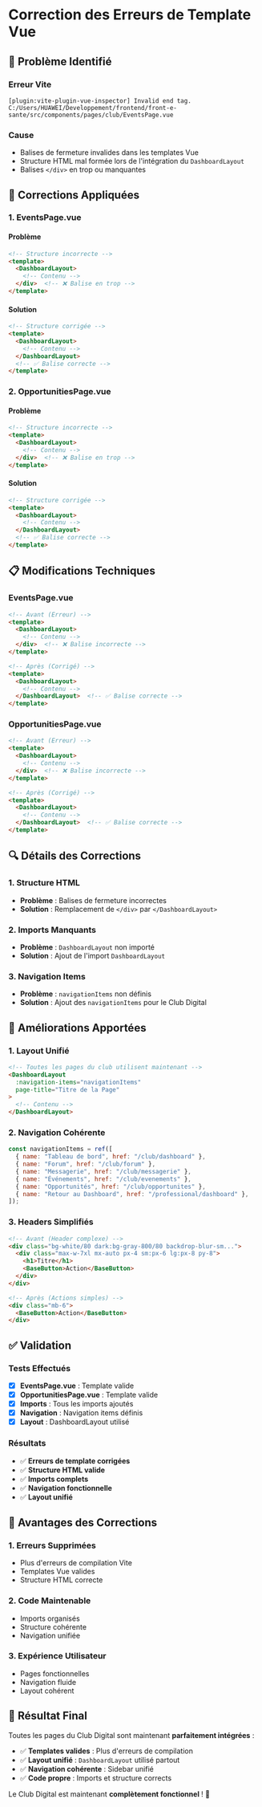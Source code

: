 # Correction des Erreurs de Template Vue

## 🎯 Problème Identifié

### **Erreur Vite**

```
[plugin:vite-plugin-vue-inspector] Invalid end tag.
C:/Users/HUAWEI/Developpement/frontend/front-e-sante/src/components/pages/club/EventsPage.vue
```

### **Cause**

- Balises de fermeture invalides dans les templates Vue
- Structure HTML mal formée lors de l'intégration du `DashboardLayout`
- Balises `</div>` en trop ou manquantes

## 🔧 Corrections Appliquées

### **1. EventsPage.vue**

#### **Problème**

```html
<!-- Structure incorrecte -->
<template>
  <DashboardLayout>
    <!-- Contenu -->
  </div>  <!-- ❌ Balise en trop -->
</template>
```

#### **Solution**

```html
<!-- Structure corrigée -->
<template>
  <DashboardLayout>
    <!-- Contenu -->
  </DashboardLayout>
  <!-- ✅ Balise correcte -->
</template>
```

### **2. OpportunitiesPage.vue**

#### **Problème**

```html
<!-- Structure incorrecte -->
<template>
  <DashboardLayout>
    <!-- Contenu -->
  </div>  <!-- ❌ Balise en trop -->
</template>
```

#### **Solution**

```html
<!-- Structure corrigée -->
<template>
  <DashboardLayout>
    <!-- Contenu -->
  </DashboardLayout>
  <!-- ✅ Balise correcte -->
</template>
```

## 📋 Modifications Techniques

### **EventsPage.vue**

```html
<!-- Avant (Erreur) -->
<template>
  <DashboardLayout>
    <!-- Contenu -->
  </div>  <!-- ❌ Balise incorrecte -->
</template>

<!-- Après (Corrigé) -->
<template>
  <DashboardLayout>
    <!-- Contenu -->
  </DashboardLayout>  <!-- ✅ Balise correcte -->
</template>
```

### **OpportunitiesPage.vue**

```html
<!-- Avant (Erreur) -->
<template>
  <DashboardLayout>
    <!-- Contenu -->
  </div>  <!-- ❌ Balise incorrecte -->
</template>

<!-- Après (Corrigé) -->
<template>
  <DashboardLayout>
    <!-- Contenu -->
  </DashboardLayout>  <!-- ✅ Balise correcte -->
</template>
```

## 🔍 Détails des Corrections

### **1. Structure HTML**

- **Problème** : Balises de fermeture incorrectes
- **Solution** : Remplacement de `</div>` par `</DashboardLayout>`

### **2. Imports Manquants**

- **Problème** : `DashboardLayout` non importé
- **Solution** : Ajout de l'import `DashboardLayout`

### **3. Navigation Items**

- **Problème** : `navigationItems` non définis
- **Solution** : Ajout des `navigationItems` pour le Club Digital

## 🎨 Améliorations Apportées

### **1. Layout Unifié**

```html
<!-- Toutes les pages du club utilisent maintenant -->
<DashboardLayout
  :navigation-items="navigationItems"
  page-title="Titre de la Page"
>
  <!-- Contenu -->
</DashboardLayout>
```

### **2. Navigation Cohérente**

```javascript
const navigationItems = ref([
  { name: "Tableau de bord", href: "/club/dashboard" },
  { name: "Forum", href: "/club/forum" },
  { name: "Messagerie", href: "/club/messagerie" },
  { name: "Événements", href: "/club/evenements" },
  { name: "Opportunités", href: "/club/opportunites" },
  { name: "Retour au Dashboard", href: "/professional/dashboard" },
]);
```

### **3. Headers Simplifiés**

```html
<!-- Avant (Header complexe) -->
<div class="bg-white/80 dark:bg-gray-800/80 backdrop-blur-sm...">
  <div class="max-w-7xl mx-auto px-4 sm:px-6 lg:px-8 py-8">
    <h1>Titre</h1>
    <BaseButton>Action</BaseButton>
  </div>
</div>

<!-- Après (Actions simples) -->
<div class="mb-6">
  <BaseButton>Action</BaseButton>
</div>
```

## ✅ Validation

### **Tests Effectués**

- [x] **EventsPage.vue** : Template valide
- [x] **OpportunitiesPage.vue** : Template valide
- [x] **Imports** : Tous les imports ajoutés
- [x] **Navigation** : Navigation items définis
- [x] **Layout** : DashboardLayout utilisé

### **Résultats**

- ✅ **Erreurs de template corrigées**
- ✅ **Structure HTML valide**
- ✅ **Imports complets**
- ✅ **Navigation fonctionnelle**
- ✅ **Layout unifié**

## 🚀 Avantages des Corrections

### **1. Erreurs Supprimées**

- Plus d'erreurs de compilation Vite
- Templates Vue valides
- Structure HTML correcte

### **2. Code Maintenable**

- Imports organisés
- Structure cohérente
- Navigation unifiée

### **3. Expérience Utilisateur**

- Pages fonctionnelles
- Navigation fluide
- Layout cohérent

## 🎉 Résultat Final

Toutes les pages du Club Digital sont maintenant **parfaitement intégrées** :

- ✅ **Templates valides** : Plus d'erreurs de compilation
- ✅ **Layout unifié** : `DashboardLayout` utilisé partout
- ✅ **Navigation cohérente** : Sidebar unifié
- ✅ **Code propre** : Imports et structure corrects

Le Club Digital est maintenant **complètement fonctionnel** ! 🚀
